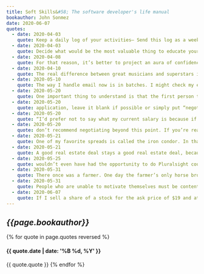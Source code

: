 ```yaml
---
title: Soft Skills&#58; The software developer's life manual
bookauthor: John Sonmez
date: 2020-06-07
quotes:
  - date: 2020-04-03
    quote: Keep a daily log of your activities— Send this log as a weekly report to your manager. Offer to give presentations or trainings— Pick a topic that would be useful to your team. Speak up— Do this at meetings and any time you get the chance. Be seen— Set up regular meetings with your boss. Make sure you are seen often.
  - date: 2020-04-03
    quote: Decide what would be the most valuable thing to educate yourself on and create a plan to get that education
  - date: 2020-04-08
    quote: For that reason, it’s better to project an aura of confidence and capability, knowing that you’ve faced challenges in the past, you rose up to meet them, and there’s no reason to believe you won’t do the same in the future.
  - date: 2020-04-10
    quote: The real difference between great musicians and superstars is nothing more than marketing. Marketing is a multiplier for talent. The better marketing you have, the more it magnifies your talent. That’s why it’s critical for you, as a software developer, to learn this crucial skill.
  - date: 2020-05-10
    quote: The way I handle email now is in batches. I might check my email a couple of times each day and answer any urgent emails. But in general, I process all of my email at a single time during the day. I go through my entire inbox and deal with it all at once. I’m much more efficient, because I’m not interrupting my other task and I can get into the “email zone”
  - date: 2020-05-20
    quote: One important thing to understand is that the first person to name a number is at a distinct disadvantage. In any kind of negotiation, you always want to act second.
  - date: 2020-05-20
    quote: application, leave it blank if possible or simply put “negotiable depending on overall compensation package.”
  - date: 2020-05-20
    quote: “I’d prefer not to say what my current salary is because if it’s higher than what you expect to pay for this job, I wouldn’t want that to eliminate me from being considered for this job—because I might be willing to accept less for the right position—and, if it’s lower than what this job would pay, I wouldn’t want to sell myself short either—I’m sure you can understand.”
  - date: 2020-05-20
    quote: don’t recommend negotiating beyond this point. If you’re really brave you can try, but past a second counteroffer, you risk losing goodwill and souring the deal. You want to appear shrewd, but not greedy. No one likes to feel like they got worked or taken advantage of.
  - date: 2020-05-21
    quote: One of my favorite spreads is called the iron condor. In that spread, you sell options on both sides of a stock or exchange-traded fund (ETF) and you buy options a bit further out in price. You make some money off of selling the options and you spend some of that money to buy some protection for yourself by buying options that will limit your losses if the stock goes too high or too low. If the stock or ETF stays within a certain range of values, you get to collect the full premium. If you create a good iron condor, you have a very high chance of making money. Of course, if you’re wrong, it can be very costly. (If you’re interested more in iron condors, a good book I recommend is Profiting with Iron Condor Options&#58; Strategies from the Frontline for Trading in Up or Down Markets by Michael Benklifa [FT Press, 2011].) Taking action Look up a stock you’re familiar with and see if you can find what is called an option chain for it. Most stock quoting sites have option chains that you can find. Take a look at the option chain and calculate how much it costs to buy an option on that stock that’s one month in the future. Notice how the price of the option changes based on the different strike prices. Chapter 52.
  - date: 2020-05-21
    quote: A good real estate deal stays a good real estate deal, because rental prices don’t tend to fluctuate much. As long as you’re able to secure a fixed–interest rate loan on a property, that property is very stable in terms of the income it can produce. If rents do change, they usually go up, not down.
  - date: 2020-05-25
    quote: wouldn’t even have had the opportunity to do Pluralsight courses if I wasn’t marketing myself and getting my name out there. I was able to meet David Starr because of my blog and because I was speaking at code camps. I was also constantly trying to open doors. I was pursuing many different projects and I was investing heavily in my skills and my career. I’m convinced that if the Pluralsight opportunity hadn’t come along, some other life-changing opportunity would have taken its place. In fact, I’m sure that’s true, because I’ve actually had
  - date: 2020-05-31
    quote: There once was a farmer. One day the farmer’s only horse broke out of the corral and ran away. The farmer’s neighbors, all hearing of the horse running away, came to the farmer’s house to view the corral. As they stood there, the neighbors all said, “Oh, what bad luck!” The farmer replied, “How do you know this is bad?” About a week later, the horse returned, bringing with it a whole herd of wild horses, which the farmer and his son quickly corralled. The neighbors, hearing of the corralling of the horses, came to see for themselves. As they stood there looking at the corral filled with horses, the neighbors said, “Oh what good luck!” The farmer replied, “How do you know this is good?” A couple of weeks later, the farmer’s son’s leg was badly broken when he was thrown from one of their new wild horses that he was trying to tame. A few days later the broken leg became infected and the son became delirious with fever. The neighbors, all hearing of the incident, came to see the son. As they stood there, the neighbors said, “Oh what bad luck!” The farmer replied, “How do you know this is bad?” At that same time in China, a war broke out between two rival warlords. In need of more soldiers, a captain came to the village to conscript young men to fight in the war. When the captain came to take the farmer’s son, he found the young man with a broken leg, delirious with fever. Knowing there was no way the son could fight, the captain left him there. A few days later, the son’s fever broke. The neighbors, hearing of the son not being taken to fight in the war and of his return to good health, all came to see him. As they stood there, each one said, “Oh what good luck!” The farmer replied, “How do you know this is good?” The
  - date: 2020-05-31
    quote: People who are unable to motivate themselves must be content with mediocrity, no matter how impressive their other talents. Andrew Carnegie
  - date: 2020-06-07
    quote: If I sell a share of a stock for the ask price of $19 and at that same moment you buy that stock for the bid price of $20, the $1 difference is collected by the market
---
```


## _{{page.bookauthor}}_

{% for quote in page.quotes reversed %}

#### {{ quote.date | date: '%B %d, %Y' }}

{{ quote.quote }}
{% endfor %}
